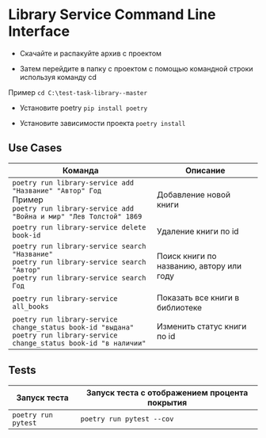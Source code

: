 # Library Service Command Line Interface

* Скачайте и распакуйте архив с проектом

* Затем перейдите в папку с проектом с помощью командной строки используя команду cd 

Пример `cd C:\test-task-library--master`

* Установите poetry `pip install poetry`

* Установите зависимости проекта `poetry install`




## Use Cases
  Команда|Описание
  -|-
  `poetry run library-service add "Название" "Автор" Год`<br>Пример<br>`poetry run library-service add "Война и мир" "Лев Толстой" 1869` | Добавление новой книги
  `poetry run library-service delete book-id` | Удаление книги по id
  `poetry run library-service search "Название"`<br>`poetry run library-service search "Автор"`<br>`poetry run library-service search Год` | Поиск книги по названию, автору или году
  `poetry run library-service all_books` | Показать все книги в библиотеке
  `poetry run library-service change_status book-id "выдана"`<br>`poetry run library-service change_status book-id "в наличии"` | Изменить статус книги по id

## Tests
  Запуск теста|Запуск теста c отображением процента покрытия
  -|-
  `poetry run pytest` | `poetry run pytest --cov`

